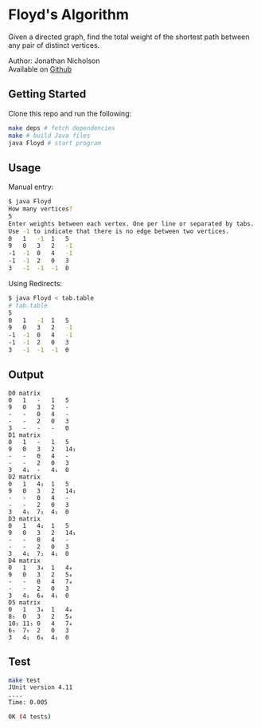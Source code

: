 # Floyd's Algorithm


Given a directed graph, find the total weight of the 
shortest path between any pair of distinct vertices.

Author: Jonathan Nicholson  
Available on [Github](https://github.com/rooftopsparrow/floyds-algorithm)

## Getting Started

Clone this repo and run the following:

```bash
make deps # fetch dependencies
make # build Java files
java Floyd # start program
```

## Usage

Manual entry:

```bash
$ java Floyd
How many vertices?
5
Enter weights between each vertex. One per line or separated by tabs.
Use -1 to indicate that there is no edge between two vertices.
0	1	-1	1	5
9	0	3	2	-1
-1	-1	0	4	-1
-1	-1	2	0	3
3	-1	-1	-1	0
```

Using Redirects:

```bash
$ java Floyd < tab.table
# tab.table
5
0	1	-1	1	5
9	0	3	2	-1
-1	-1	0	4	-1
-1	-1	2	0	3
3	-1	-1	-1	0
```

## Output
```text
D0 matrix
0	1	-	1	5
9	0	3	2	-
-	-	0	4	-
-	-	2	0	3
3	-	-	-	0
D1 matrix
0	1	-	1	5
9	0	3	2	14₁
-	-	0	4	-
-	-	2	0	3
3	4₁	-	4₁	0
D2 matrix
0	1	4₂	1	5
9	0	3	2	14₁
-	-	0	4	-
-	-	2	0	3
3	4₁	7₂	4₁	0
D3 matrix
0	1	4₂	1	5
9	0	3	2	14₁
-	-	0	4	-
-	-	2	0	3
3	4₁	7₂	4₁	0
D4 matrix
0	1	3₄	1	4₄
9	0	3	2	5₄
-	-	0	4	7₄
-	-	2	0	3
3	4₁	6₄	4₁	0
D5 matrix
0	1	3₄	1	4₄
8₅	0	3	2	5₄
10₅	11₅	0	4	7₄
6₅	7₅	2	0	3
3	4₁	6₄	4₁	0
```
## Test

```bash
make test
JUnit version 4.11
....
Time: 0.005

OK (4 tests)
```